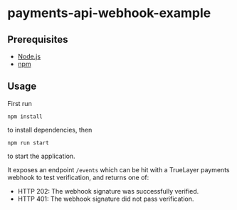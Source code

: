 # payments-api-webhook-example

## Prerequisites

- [Node.js](https://nodejs.org/en/)
- [npm](https://www.npmjs.com/)

## Usage

First run
```
npm install
```
to install dependencies, then
```
npm run start
```
to start the application.

It exposes an endpoint `/events` which can be hit with a TrueLayer payments webhook to test verification, and returns one of:

- HTTP 202: The webhook signature was successfully verified.
- HTTP 401: The webhook signature did not pass verification.

